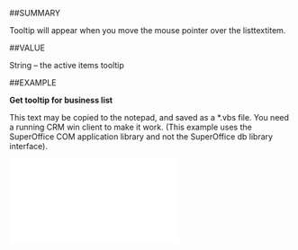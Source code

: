 
##SUMMARY


Tooltip will appear when you move the mouse pointer over the listtextitem.



##VALUE

String – the active items tooltip


##EXAMPLE

**Get tooltip for business list**

This text may be copied to the notepad, and saved as a *.vbs file. You need a running CRM win client to make it work. (This example uses the SuperOffice COM application library and not the SuperOffice db library interface).

![](..\..\Examples\vbs\IListTextItem.Tooltips.vbs.txt)

